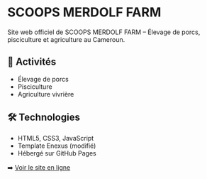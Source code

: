 # SCOOPS MERDOLF FARM

Site web officiel de SCOOPS MERDOLF FARM – Élevage de porcs, pisciculture et agriculture au Cameroun.

## 🌱 Activités
- Élevage de porcs
- Pisciculture
- Agriculture vivrière

## 🛠 Technologies
- HTML5, CSS3, JavaScript
- Template Enexus (modifié)
- Hébergé sur GitHub Pages

➡️ [Voir le site en ligne](https://tonpseudo.github.io/scoops-merdolf-farm)